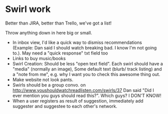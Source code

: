 # Swirl work

Better than JIRA, better than Trello, we've got a list!

Throw anything down in here big or small.

- In inbox view, I'd like a quick way to dismiss recommendations (Example: Dan said I should watch breaking bad. I know I'm not going to.). May need a "quick response" txt field too
- Links to buy music/books
- Swirl Creation: Should be less "open text field".  Each swirl should have a "media" (normally an image), Some default text (blurb/ track listing) and a 
"note from me", e.g. why I want you to check this awesome thing out.
- Make website not look pants.
- Swirls should be a group convo. on http://www.youshouldwatchreadlisten.com/swirls/37 Dan said "Did I ever mention you guys should read this?". Which guys? I DON'T KNOW!
- When a user registers as result of suggestion, immediately add suggester and suggestee to each other's network.

